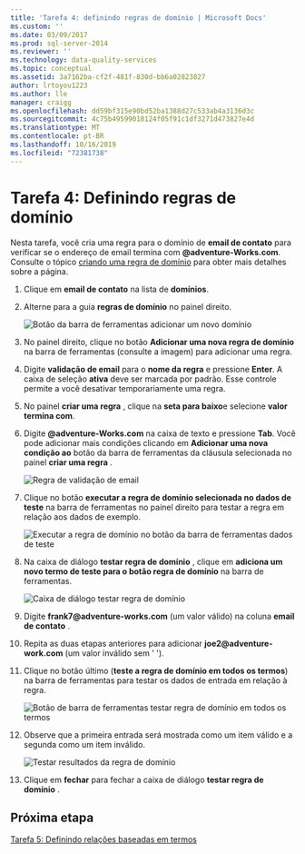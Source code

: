```yaml
---
title: 'Tarefa 4: definindo regras de domínio | Microsoft Docs'
ms.custom: ''
ms.date: 03/09/2017
ms.prod: sql-server-2014
ms.reviewer: ''
ms.technology: data-quality-services
ms.topic: conceptual
ms.assetid: 3a7162ba-cf2f-481f-830d-bb6a02823827
author: lrtoyou1223
ms.author: lle
manager: craigg
ms.openlocfilehash: dd59bf315e90bd52ba1388d27c533ab4a3136d3c
ms.sourcegitcommit: 4c75b49599018124f05f91c1df3271d473827e4d
ms.translationtype: MT
ms.contentlocale: pt-BR
ms.lasthandoff: 10/16/2019
ms.locfileid: "72381738"
---
```

# <a name="task-4-setting-domain-rules"></a>Tarefa 4: Definindo regras de domínio
  Nesta tarefa, você cria uma regra para o domínio de **email de contato** para verificar se o endereço de email termina com **\@adventure-Works.com**. Consulte o tópico [criando uma regra de domínio](https://msdn.microsoft.com/library/hh510397.aspx) para obter mais detalhes sobre a página.  
  
1.  Clique em **email de contato** na lista de **domínios**.  
  
2.  Alterne para a guia **regras de domínio** no painel direito.  
  
     ![Botão da barra de ferramentas adicionar um novo domínio](../../2014/tutorials/media/et-settingdomainrules-01.jpg "Botão da barra de ferramentas adicionar um novo domínio")  
  
3.  No painel direito, clique no botão **Adicionar uma nova regra de domínio** na barra de ferramentas (consulte a imagem) para adicionar uma regra.  
  
4.  Digite **validação de email** para o **nome da regra** e pressione **Enter**. A caixa de seleção **ativa** deve ser marcada por padrão. Esse controle permite a você desativar temporariamente uma regra.  
  
5.  No painel **criar uma regra** , clique na **seta para baixo**e selecione **valor termina com**.  
  
6.  Digite **\@adventure-Works.com** na caixa de texto e pressione **Tab**. Você pode adicionar mais condições clicando em **Adicionar uma nova condição ao** botão da barra de ferramentas da cláusula selecionada no painel **criar uma regra** .  
  
     ![Regra de validação de email](../../2014/tutorials/media/et-settingdomainrules-02.jpg "Regra de validação de email")  
  
7.  Clique no botão **executar a regra de domínio selecionada no dados de teste** na barra de ferramentas no painel direito para testar a regra em relação aos dados de exemplo.  
  
     ![Executar a regra de domínio no botão da barra de ferramentas dados de teste](../../2014/tutorials/media/et-settingdomainrules-03.jpg "Executar a regra de domínio no botão da barra de ferramentas dados de teste")  
  
8.  Na caixa de diálogo **testar regra de domínio** , clique em **adiciona um novo termo de teste para o botão regra de domínio** na barra de ferramentas.  
  
     ![Caixa de diálogo testar regra de domínio](../../2014/tutorials/media/et-settingdomainrules-04.jpg "Caixa de diálogo testar regra de domínio")  
  
9. Digite **frank7\@adventure-works.com** (um valor válido) na coluna **email de contato** .  
  
10. Repita as duas etapas anteriores para adicionar **joe2\@adventure-work.com** (um valor inválido sem ' ').  
  
11. Clique no botão último (**teste a regra de domínio em todos os termos**) na barra de ferramentas para testar os dados de entrada em relação à regra.  
  
     ![Botão de barra de ferramentas testar regra de domínio em todos os termos](../../2014/tutorials/media/et-settingdomainrules-05.jpg "Botão de barra de ferramentas testar regra de domínio em todos os termos")  
  
12. Observe que a primeira entrada será mostrada como um item válido e a segunda como um item inválido.  
  
     ![Testar resultados da regra de domínio](../../2014/tutorials/media/et-settingdomainrules-06.jpg "Testar resultados da regra de domínio")  
  
13. Clique em **fechar** para fechar a caixa de diálogo **testar regra de domínio** .  
  
## <a name="next-step"></a>Próxima etapa  
 [Tarefa 5: Definindo relações baseadas em termos](../../2014/tutorials/task-5-setting-term-based-relationships.md)  
  
  

